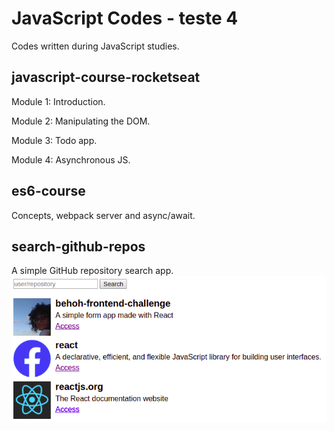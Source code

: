 # JavaScript Codes - teste 4

Codes written during JavaScript studies.

## javascript-course-rocketseat

Module 1: Introduction.

Module 2: Manipulating the DOM.

Module 3: Todo app.

Module 4: Asynchronous JS.

## es6-course

Concepts, webpack server and async/await.

## search-github-repos
A simple GitHub repository search app.
![Demo image](./search-github-repos/demo.png)


